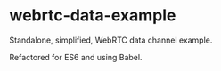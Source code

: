 # webrtc-data-example

Standalone, simplified, WebRTC data channel example.

Refactored for ES6 and using Babel.
